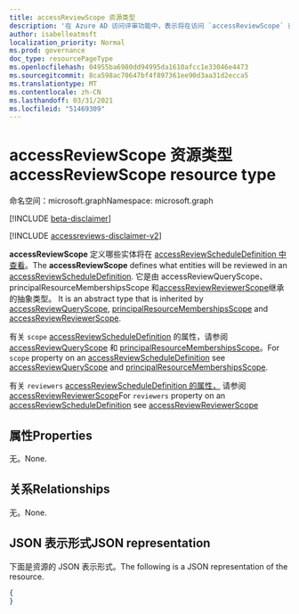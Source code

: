 ```yaml
---
title: accessReviewScope 资源类型
description: '在 Azure AD 访问评审功能中，表示将在访问 `accessReviewScope` 评审中审阅的实体。  '
author: isabelleatmsft
localization_priority: Normal
ms.prod: governance
doc_type: resourcePageType
ms.openlocfilehash: 04955ba6980dd94995da1610afcc1e33046e4473
ms.sourcegitcommit: 8ca598ac70647bf4f897361ee90d3aa31d2ecca5
ms.translationtype: MT
ms.contentlocale: zh-CN
ms.lasthandoff: 03/31/2021
ms.locfileid: "51469309"
---
```

# <a name="accessreviewscope-resource-type"></a><span data-ttu-id="11d89-103">accessReviewScope 资源类型</span><span class="sxs-lookup"><span data-stu-id="11d89-103">accessReviewScope resource type</span></span>

<span data-ttu-id="11d89-104">命名空间：microsoft.graph</span><span class="sxs-lookup"><span data-stu-id="11d89-104">Namespace: microsoft.graph</span></span>

[!INCLUDE [beta-disclaimer](../../includes/beta-disclaimer.md)]

[!INCLUDE [accessreviews-disclaimer-v2](../../includes/accessreviews-disclaimer-v2.md)]

<span data-ttu-id="11d89-105">**accessReviewScope** 定义哪些实体将在 [accessReviewScheduleDefinition 中查看](accessreviewscheduledefinition.md)。</span><span class="sxs-lookup"><span data-stu-id="11d89-105">The **accessReviewScope** defines what entities will be reviewed in an [accessReviewScheduleDefinition](accessreviewscheduledefinition.md).</span></span> <span data-ttu-id="11d89-106">它是由 accessReviewQueryScope、principalResourceMembershipsScope 和[accessReviewReviewerScope](accessreviewreviewerscope.md)继承的抽象类型。 [](accessreviewqueryscope.md) [](principalresourcemembershipsscope.md)</span><span class="sxs-lookup"><span data-stu-id="11d89-106">It is an abstract type that is inherited by [accessReviewQueryScope](accessreviewqueryscope.md), [principalResourceMembershipsScope](principalresourcemembershipsscope.md) and [accessReviewReviewerScope](accessreviewreviewerscope.md).</span></span> 

<span data-ttu-id="11d89-107">有关 `scope` [accessReviewScheduleDefinition](accessreviewscheduledefinition.md) 的属性，请参阅 [accessReviewQueryScope](accessreviewqueryscope.md) 和 [principalResourceMembershipsScope](principalresourcemembershipsscope.md)。</span><span class="sxs-lookup"><span data-stu-id="11d89-107">For `scope` property on an [accessReviewScheduleDefinition](accessreviewscheduledefinition.md) see [accessReviewQueryScope](accessreviewqueryscope.md) and [principalResourceMembershipsScope](principalresourcemembershipsscope.md).</span></span>

<span data-ttu-id="11d89-108">有关 `reviewers` [accessReviewScheduleDefinition 的属性，](accessreviewscheduledefinition.md) 请参阅 [accessReviewReviewerScope](accessreviewreviewerscope.md)</span><span class="sxs-lookup"><span data-stu-id="11d89-108">For `reviewers` property on an [accessReviewScheduleDefinition](accessreviewscheduledefinition.md) see [accessReviewReviewerScope](accessreviewreviewerscope.md)</span></span>

## <a name="properties"></a><span data-ttu-id="11d89-109">属性</span><span class="sxs-lookup"><span data-stu-id="11d89-109">Properties</span></span>
<span data-ttu-id="11d89-110">无。</span><span class="sxs-lookup"><span data-stu-id="11d89-110">None.</span></span>


## <a name="relationships"></a><span data-ttu-id="11d89-111">关系</span><span class="sxs-lookup"><span data-stu-id="11d89-111">Relationships</span></span>
<span data-ttu-id="11d89-112">无。</span><span class="sxs-lookup"><span data-stu-id="11d89-112">None.</span></span>

## <a name="json-representation"></a><span data-ttu-id="11d89-113">JSON 表示形式</span><span class="sxs-lookup"><span data-stu-id="11d89-113">JSON representation</span></span>
<span data-ttu-id="11d89-114">下面是资源的 JSON 表示形式。</span><span class="sxs-lookup"><span data-stu-id="11d89-114">The following is a JSON representation of the resource.</span></span>
<!-- {
  "blockType": "resource",
  "@odata.type": "microsoft.graph.accessReviewScope"
}
-->
``` json
{
}
```

<!--
{
  "type": "#page.annotation",
  "description": "accessReviewScope resource",
  "keywords": "",
  "section": "documentation",
  "tocPath": "",
  "suppressions": []
}
-->
